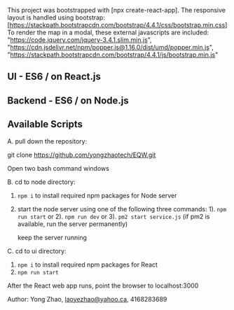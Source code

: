 This project was bootstrapped with [npx create-react-app].
The responsive layout is handled using bootstrap: [https://stackpath.bootstrapcdn.com/bootstrap/4.4.1/css/bootstrap.min.css]
To render the map in a modal, these external javascripts are included:
  "https://code.jquery.com/jquery-3.4.1.slim.min.js",
  "https://cdn.jsdelivr.net/npm/popper.js@1.16.0/dist/umd/popper.min.js",
  "https://stackpath.bootstrapcdn.com/bootstrap/4.4.1/js/bootstrap.min.js"

## UI - ES6 / on React.js
## Backend - ES6 / on Node.js

## Available Scripts

A. pull down the repository:

git clone https://github.com/yongzhaotech/EQW.git

Open two bash command windows 

B. cd to node directory:

1. `npm i` to install required npm packages for Node server

2. start the node server using one of the following three commands:
	1). `npm run start` or
	2). `npm run dev` or
	3). `pm2 start service.js` (if pm2 is available, run the server permanently)
	
	keep the server running
	
	
C. cd to ui directory:

1. `npm i` to install required npm packages for React
2. `npm run start`
	
After the React web app runs, point the browser to localhost:3000
	

Author: Yong Zhao, laoyezhao@yahoo.ca, 4168283689